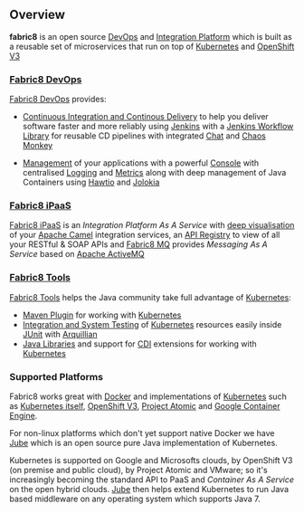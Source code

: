 ## Overview

<strong>fabric8</strong> is an open source <a href="http://fabric8.io/guide/fabric8DevOps.html">DevOps</a> and <a href="http://fabric8.io/guide/ipaas.html">Integration Platform</a> which is built as a reusable set of microservices that run on top of <a href="http://kubernetes.io/">Kubernetes</a> and <a href="http://www.openshift.org/">OpenShift V3</a>


### [Fabric8 DevOps](fabric8DevOps.html)

[Fabric8 DevOps](fabric8DevOps.html) provides:

* <a href="http://fabric8.io/guide/cdelivery.html">Continuous Integration and Continous Delivery</a> to help you deliver software faster and more reliably using <a href="https://jenkins-ci.org/">Jenkins</a> with a [Jenkins Workflow Library](jenkinsWorkflowLibrary.html) for reusable CD pipelines with integrated <a href="http://fabric8.io/guide/chat.html">Chat</a> and <a href="http://fabric8.io/guide/chaosMonkey.html">Chaos Monkey</a>

* <a href="http://fabric8.io/guide/management.html">Management</a> of your applications with a powerful <a href="http://fabric8.io/guide/console.html">Console</a> with centralised <a href="http://fabric8.io/guide/logging.html">Logging</a> and <a href="http://fabric8.io/guide/metrics.html">Metrics</a> along with deep management of Java Containers using <a href="http://hawt.io/">Hawtio</a> and <a href="http://jolokia.org/">Jolokia</a>

### [Fabric8 iPaaS](ipaas.html)

[Fabric8 iPaaS](ipaas.html) is an <i>Integration Platform As A Service</i> with <a href="http://fabric8.io/guide/console.html">deep visualisation</a> of your <a href="http://camel.apache.org/">Apache Camel</a> integration services, an <a href="http://fabric8.io/guide/apiRegistry.html">API Registry</a> to view of all your RESTful &amp; SOAP APIs and <a href="http://fabric8.io/guide/fabric8MQ.html">Fabric8 MQ</a> provides <i>Messaging As A Service</i> based on <a href="http://activemq.apache.org/">Apache ActiveMQ</a>
      
### [Fabric8 Tools](tools.html)

<a href="http://fabric8.io/guide/tools.html">Fabric8 Tools</a></h3> helps the Java community take full advantage of <a href="http://kubernetes.io/">Kubernetes</a>:

<ul>
  <li>
    <a href="http://fabric8.io/guide/mavenPlugin.html">Maven Plugin</a> for working with <a href="http://kubernetes.io/">Kubernetes</a>
  </li>
  <li>
    <a href="http://fabric8.io/guide/testing.html">Integration and System Testing</a> of <a href="http://kubernetes.io/">Kubernetes</a> resources easily inside <a href="http://junit.org/">JUnit</a> with <a href="http://arquillian.org/">Arquillian</a>
  </li>
  <li>
    <a href="http://fabric8.io/guide/javaLibraries.html">Java Libraries</a> and support for <a href="http://fabric8.io/guide/cdi.html">CDI</a> extensions for working with <a href="http://kubernetes.io/">Kubernetes</a>
  </li>
</ul>

### Supported Platforms

Fabric8 works great with [Docker](http://www.docker.com/) and implementations of [Kubernetes](http://kubernetes.io/) such as [Kubernetes itself](http://kubernetes.io/), [OpenShift V3](http://openshift.github.io/), [Project Atomic](http://www.projectatomic.io/) and [Google Container Engine](https://cloud.google.com/container-engine/).

For non-linux platforms which don't yet support native Docker we have [Jube](jube/index.html) which is an open source pure Java implementation of Kubernetes.

Kubernetes is supported on Google and Microsofts clouds, by OpenShift V3 (on premise and public cloud), by Project Atomic and VMware; so it's increasingly becoming the standard API to PaaS and _Container As A Service_ on the open hybrid clouds. [Jube](jube.html) then helps extend Kubernetes to run Java based middleware on any operating system which supports Java 7.

